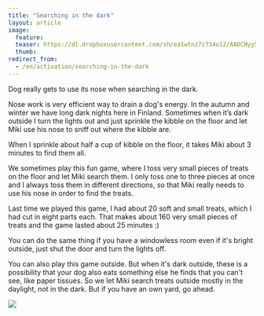 ```yaml
---
title: "Searching in the dark"
layout: article
image:
  feature:
  teaser: https://dl.dropboxusercontent.com/sh/ea1wtnz7z734o12/AADCNyy51Ch-GfXImBVk_KA_a/aktivointi/etsiminen-pimeassa/DSC29829_-245px.jpg
  thumb:
redirect_from:
  - /en/activation/searching-in-the-dark
---
```


Dog really gets to use its nose when searching in the dark.

Nose work is very efficient way to drain a dog's energy. In the autumn and winter we have long dark nights here in Finland. Sometimes when it’s dark outside I turn the lights out and just sprinkle the kibble on the floor and let Miki use his nose to sniff out where the kibble are.

When I sprinkle about half a cup of kibble on the floor, it takes Miki about 3 minutes to find them all.

We sometimes play this fun game, where I toss very small pieces of treats on the floor and let Miki search them. I only toss one to three pieces at once and I always toss them in different directions, so that Miki really needs to use his nose in order to find the treats.

Last time we played this game, I had about 20 soft and small treats, which I had cut in eight parts each. That makes about 160 very small pieces of treats and the game lasted about 25 minutes :)

You can do the same thing if you have a windowless room even if it's bright outside, just shut the door and turn the lights off.

You can also play this game outside. But when it's dark outside, these is a possibility that your dog also eats something else he finds that you can't see, like paper tissues. So we let Miki search treats outside mostly in the daylight, not in the dark. But if you have an own yard, go ahead.

[![](https://dl.dropboxusercontent.com/sh/ea1wtnz7z734o12/AADw7Rz6cI_ZK08zTZQBvhIca/aktivointi/etsiminen-pimeassa/DSC29829_-800px.jpg)](https://dl.dropboxusercontent.com/sh/ea1wtnz7z734o12/AACOl9pYL4Zbe8AzM--gLbhDa/aktivointi/etsiminen-pimeassa/DSC29829_.jpg)
